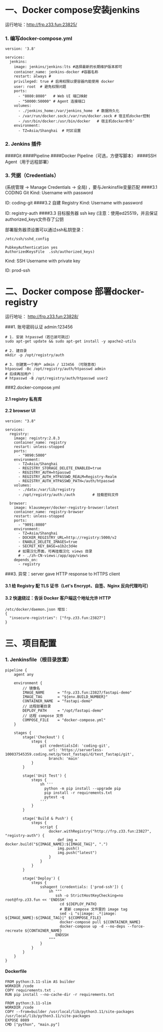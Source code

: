 # 一、Docker compose安装jenkins
运行地址：http://frp.z33.fun:23825/
###  1. 编写docker-compose.yml
```
version: '3.8'

services:
  jenkins:
    image: jenkins/jenkins:lts #选择最新的长期维护版本即可
    container_name: jenkins-docker #容器名称
    restart: always #
    privileged: true # 启用权限以便容器内能使用 docker
    user: root  # 避免权限问题
    ports:
      - "8080:8080"   # Web UI 端口映射
      - "50000:50000" # Agent 连接端口
    volumes:
      - ./jenkins_home:/var/jenkins_home  # 数据持久化
      - /var/run/docker.sock:/var/run/docker.sock # 宿主机docker控制
      - /usr/bin/docker:/usr/bin/docker   # 宿主机docker命令‘
    environment:
      - TZ=Asia/Shanghai  # 时区设置

```
### 2. Jenkins 插件
####Git
####Pipeline
####Docker Pipeline（可选，方便写脚本）
####SSH Agent（用于远程部署）

### 3. 凭据（Credentials）
(系统管理 → Manage Credentials → 全局)
，要与Jenkinsfile变量匹配
####3.1 CODING Git
Kind: Username with password

ID: coding-git
####3.2 自建 Registry
Kind: 
Username with password

ID: registry-auth
####3.3 目标服务器 ssh key
(注意：使用ed25519，并且保证authorized_keys文件存了公钥

部署服务器须设置可以通过ssh私钥登录：
```
/etc/ssh/sshd_config

PubkeyAuthentication yes
AuthorizedKeysFile	.ssh/authorized_keys)
```


Kind: SSH Username with private key

ID: prod-ssh

# 二、Docker compose 部署docker-registry
运行地址： http://frp.z33.fun:23828/

###1. 账号密码认证
admin:123456
```
# 1. 安装 htpasswd（若已装可跳过）
sudo apt-get update && sudo apt-get install -y apache2-utils

# 2. 建目录
mkdir -p /opt/registry/auth

# 3. 创建第一个用户 admin / 123456 （可随意改）
htpasswd -Bc /opt/registry/auth/htpasswd admin
# 后续再加用户：
# htpasswd -B /opt/registry/auth/htpasswd user2
```
###2.docker-compose.yml
#### 2.1 registry 私有库
#### 2.2 browser UI
```
version: "3.8"

services:
  registry:
    image: registry:2.8.3
    container_name: registry
    restart: unless-stopped
    ports:
      - "9090:5000"
    environment:
      - TZ=Asia/Shanghai
      - REGISTRY_STORAGE_DELETE_ENABLED=true
      - REGISTRY_AUTH=htpasswd
      - REGISTRY_AUTH_HTPASSWD_REALM=Registry-Realm
      - REGISTRY_AUTH_HTPASSWD_PATH=/auth/htpasswd
    volumes:
      - ./data:/var/lib/registry
      - /opt/registry/auth:/auth        # 挂载密码文件

  browser:
    image: klausmeyer/docker-registry-browser:latest
    container_name: registry-browser
    restart: unless-stopped
    ports:
      - "9091:8080"
    environment:
      - TZ=Asia/Shanghai
      - DOCKER_REGISTRY_URL=http://registry:5000/v2
      - ENABLE_DELETE_IMAGES=true
      - SECRET_KEY_BASE=a1b2c3d4e
      # 如需汉化界面，可再挂载汉化 views 目录
      # - ./zh-CN-views:/app/app/views
    depends_on:
      - registry

```
###3. 异常：server gave HTTP response to HTTPS client
#### 3.1 给 Registry 配 TLS 证书（Let's Encrypt、自签、Nginx 反向代理均可）
#### 3.2 快速绕过：告诉 Docker 客户端这个地址允许 HTTP
```
/etc/docker/daemon.json 增加：
{
  "insecure-registries": ["frp.z33.fun:23827"]
}
```

# 三、项目配置

### 1. Jenkinsfile（根目录放置）
```
pipeline {
    agent any

    environment {
        // 镜像名
        IMAGE_NAME      = "frp.z33.fun:23827/fastapi-demo"
        IMAGE_TAG       = "${env.BUILD_NUMBER}"
        CONTAINER_NAME  = "fastapi-demo"
        // 远程部署目录
        DEPLOY_PATH     = "/opt/fastapi-demo"
        // 远程 compose 文件
        COMPOSE_FILE    = "docker-compose.yml"
    }

    stages {
        stage('Checkout') {
            steps {
                git credentialsId: 'coding-git',
                    url: 'https://serverless-100037545359.coding.net/p/test_fastapi/d/test_fastapi/git',
                    branch: 'main'
            }
        }

        stage('Unit Test') {
            steps {
                sh '''
                  python -m pip install --upgrade pip
                  pip install -r requirements.txt
                  pytest -q
                '''
            }
        }

        stage('Build & Push') {
            steps {
                script {
                    docker.withRegistry("http://frp.z33.fun:23827", "registry-auth") {
                        def img = docker.build("${IMAGE_NAME}:${IMAGE_TAG}", ".")
                        img.push()
                        img.push("latest")
                    }
                }
            }
        }

        stage('Deploy') {
            steps {
                sshagent (credentials: ['prod-ssh']) {
                    sh """
                       ssh -o StrictHostKeyChecking=no root@frp.z33.fun << 'ENDSSH'
                         cd ${DEPLOY_PATH}
                         # 更新 compose 文件里的 image tag
                         sed -i "s|image: .*|image: ${IMAGE_NAME}:${IMAGE_TAG}|" ${COMPOSE_FILE}
                         docker-compose pull ${CONTAINER_NAME}
                         docker-compose up -d --no-deps --force-recreate ${CONTAINER_NAME}
                       ENDSSH
                    """
                }
            }
        }
    }
}
```
#### Dockerfile
```
FROM python:3.11-slim AS builder
WORKDIR /code
COPY requirements.txt .
RUN pip install --no-cache-dir -r requirements.txt

FROM python:3.11-slim
WORKDIR /code
COPY --from=builder /usr/local/lib/python3.11/site-packages /usr/local/lib/python3.11/site-packages
EXPOSE 8089
CMD ["python", "main.py"]
```
